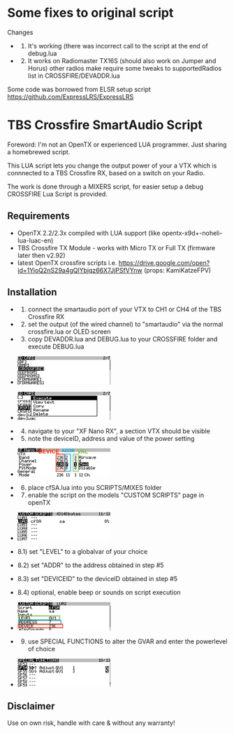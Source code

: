 # Some fixes to original script

Changes
- 1) It's working (there was incorrect call to the script at the end of debug.lua
- 2) It works on Radiomaster TX16S (should also work on Jumper and Horus) other radios make require some tweaks to supportedRadios list in CROSSFIRE/DEVADDR.lua

Some code was borrowed from ELSR setup script https://github.com/ExpressLRS/ExpressLRS

# TBS Crossfire SmartAudio Script

Foreword: I'm not an OpenTX or experienced LUA programmer. Just sharing a homebrewed script.

This LUA script lets you change the output power of your a VTX which is connnected to a TBS Crossfire RX, based on a switch on your Radio.

The work is done through a MIXERS script, for easier setup a debug CROSSFIRE Lua Script is provided.

## Requirements
- OpenTX 2.2/2.3x compiled with LUA support (like opentx-x9d+-noheli-lua-luac-en)
- TBS Crossfire TX Module - works with Micro TX or Full TX (firmware later then v2.92)
- latest OpenTX crossfire scripts i.e. https://drive.google.com/open?id=1YioQ2nS29a4gQlYbjqz66X7JjPSfVYnw (props: KamiKatzeFPV)

## Installation
 - 1) connect the smartaudio port of your VTX to CH1 or CH4 of the TBS Crossfire RX
 - 2) set the output (of the wired channel) to "smartaudio" via the normal crossfire.lua or OLED screen
 - 3) copy DEVADDR.lua and DEBUG.lua to your CROSSFIRE folder and execute DEBUG.lua 

 - ![](img/SDCARD.bmp)
 - ![](img/execute_CRSFDEBUG.bmp)
 - 4) navigate to your "XF Nano RX", a section VTX should be visible
 - 5) note the deviceID, address and value of the power setting
 - ![](img/CRSFDEBUG_DEVICES_ADDR.bmp)
 - 6) place cfSA.lua into you SCRIPTS/MIXES folder
 - 7) enable the script on the models "CUSTOM SCRIPTS" page in openTX
 - ![](img/CUSTOM_SCRIPTS.bmp)
 - 8.1) set "LEVEL" to a globalvar of your choice
 - 8.2) set "ADDR" to the address obtained in step #5
 - 8.3) set "DEVICEID" to the deviceID obtained in step #5
 - 8.4) optional, enable beep or sounds on script execution
- ![](img/cfSA_setup_page.bmp)
- 9) use SPECIAL FUNCTIONS to alter the GVAR and enter the powerlevel of choice
- ![](img/SPECIAL_FUNCTIONS_GV1.bmp)


## Disclaimer
Use on own risk, handle with care & without any warranty! 
